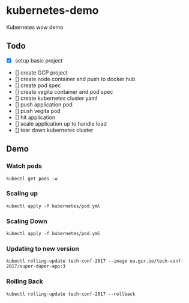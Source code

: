 # kubernetes-demo
Kubernetes wow demo

## Todo

- [x] setup basic project
- [] create GCP project
- [] create node container and push to docker hub
- [] create pod spec
- [] create vegita container and pod spec
- [] create kubernetes cluster yaml
- [] push application pod
- [] push vegita pod
- [] hit application
- [] scale application up to handle load
- [] tear down kubernetes cluster


## Demo

### Watch pods
`kubectl get pods -w`

### Scaling up
`kubectl apply -f kubernetes/pod.yml`

### Scaling Down
`kubectl apply -f kubernetes/pod.yml`

### Updating to new version
`kubectl rolling-update tech-conf-2017 --image eu.gcr.io/tech-conf-2017/super-duper-app:3`

### Rolling Back

`kubectl rolling-update tech-conf-2017 --rollback`